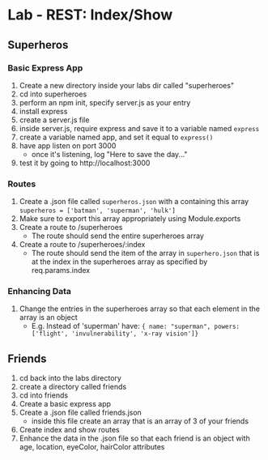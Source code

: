 # Lab - REST: Index/Show

## Superheros

### Basic Express App

1. Create a new directory inside your labs dir called "superheroes"
1. cd into superheroes
1. perform an npm init, specify server.js as your entry
1. install express
1. create a server.js file
1. inside server.js, require express and save it to a variable named `express`
1. create a variable named app, and set it equal to `express()`
1. have app listen on port 3000
    - once it's listening, log "Here to save the day..."
1. test it by going to http://localhost:3000

### Routes

1. Create a .json file called `superheros.json` with a containing this array `superheros = ['batman', 'superman', 'hulk']`
1. Make sure to export this array appropriately using Module.exports
1. Create a route to /superheroes
    - The route should send the entire superheroes array
1. Create a route to /superheroes/:index
    - The route should send the item of the array in `superhero.json` that is at the index in the superheroes array as specified by req.params.index

### Enhancing Data

1. Change the entries in the superheroes array so that each element in the array is an object
    - E.g. Instead of 'superman' have: `{ name: "superman", powers: ['flight', 'invulnerability', 'x-ray vision']}`

## Friends

1. cd back into the labs directory
1. create a directory called friends
1. cd into friends
1. Create a basic express app
1. Create a .json file called friends.json
    - inside this file create an array that is an array of 3 of your friends
1. Create index and show routes
1. Enhance the data in the .json file so that each friend is an object with age, location, eyeColor, hairColor attributes

